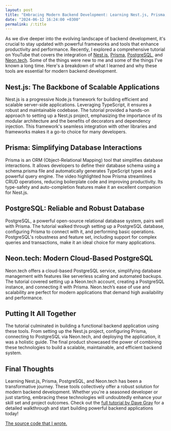 ```yaml
---
layout: post
title: "Embracing Modern Backend Development: Learning Nest.js, Prisma, PostgreSQL and Neon.tech"
date: "2024-06-12 16:24:00 +0300"
permalink: /:title
---
```


As we dive deeper into the evolving landscape of backend development, it's crucial to stay updated with powerful frameworks and tools that enhance productivity and performance. Recently, I explored a comprehensive tutorial on YouTube that covers the integration of [Nest.js](https://nestjs.com/), [Prisma](https://www.prisma.io/), [PostgreSQL](https://www.postgresql.org/), and [Neon.tech](https://neon.tech). Some of the things were new to me and some of the things I've known a long time. Here's a breakdown of what I learned and why these tools are essential for modern backend development.

## Nest.js: The Backbone of Scalable Applications

Nest.js is a progressive Node.js framework for building efficient and scalable server-side applications. Leveraging TypeScript, it ensures a robust and maintainable codebase. The tutorial provided a hands-on approach to setting up a Nest.js project, emphasizing the importance of its modular architecture and the benefits of decorators and dependency injection. This framework's seamless integration with other libraries and frameworks makes it a go-to choice for many developers.

## Prisma: Simplifying Database Interactions

Prisma is an ORM (Object-Relational Mapping) tool that simplifies database interactions. It allows developers to define their database schema using a schema.prisma file and automatically generates TypeScript types and a powerful query engine. The video highlighted how Prisma streamlines CRUD operations, reducing boilerplate code and improving productivity. Its type-safety and auto-completion features make it an excellent companion for Nest.js.

## PostgreSQL: Reliable and Robust Database

PostgreSQL, a powerful open-source relational database system, pairs well with Prisma. The tutorial walked through setting up a PostgreSQL database, configuring Prisma to connect with it, and performing basic operations. PostgreSQL's robustness and feature set, including support for complex queries and transactions, make it an ideal choice for many applications.

## Neon.tech: Modern Cloud-Based PostgreSQL

Neon.tech offers a cloud-based PostgreSQL service, simplifying database management with features like serverless scaling and automated backups. The tutorial covered setting up a Neon.tech account, creating a PostgreSQL instance, and connecting it with Prisma. Neon.tech’s ease of use and scalability are perfect for modern applications that demand high availability and performance.

## Putting It All Together

The tutorial culminated in building a functional backend application using these tools. From setting up the Nest.js project, configuring Prisma, connecting to PostgreSQL via Neon.tech, and deploying the application, it was a holistic guide. The final product showcased the power of combining these technologies to build a scalable, maintainable, and efficient backend system.

## Final Thoughts

Learning Nest.js, Prisma, PostgreSQL, and Neon.tech has been a transformative journey. These tools collectively offer a robust solution for modern backend development. Whether you're a seasoned developer or just starting, embracing these technologies will undoubtedly enhance your skill set and project outcomes. Check out the [full tutorial by Dave Gray](https://youtu.be/8_X0nSrzrCw) for a detailed walkthrough and start building powerful backend applications today!

[The source code that I wrote.](https://github.com/spedepekka/nest-bakkari)


